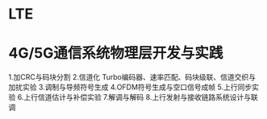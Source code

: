 # LTE
# 4G/5G通信系统物理层开发与实践

1.加CRC与码块分割
2.信道化
    Turbo编码器、速率匹配、码块级联、信道交织与加扰实验
3.调制与导频符号生成
4.OFDM符号生成与空口信号成帧
5.上行同步实验
6.上行信道估计与补偿实验
7.解调与解码
8.上行发射与接收链路系统设计与联调


